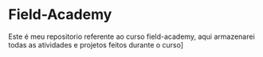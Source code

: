 # Field-Academy

Este é meu repositorio referente ao curso field-academy, aqui armazenarei todas as atividades e projetos feitos durante o curso]
